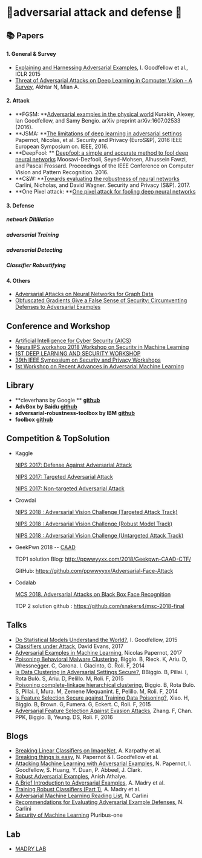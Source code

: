 # :star2:adversarial attack and defense :star2:

## :books: Papers

#### 1. General & Survey

- [Explaining and Harnessing Adversarial Examples](https://arxiv.org/abs/1412.6572), I. Goodfellow et al., ICLR 2015
- [Threat of Adversarial Attacks on Deep Learning in Computer Vision - A Survey](https://arxiv.org/abs/1801.00553), Akhtar N, Mian A. 

#### 2. Attack

- **FGSM: **[Adversarial examples in the physical world](https://arxiv.org/abs/1607.02533) Kurakin, Alexey, Ian Goodfellow, and Samy Bengio. arXiv preprint arXiv:1607.02533 (2016).
- **JSMA: **[The limitations of deep learning in adversarial settings](http://ieeexplore.ieee.org/abstract/document/7467366/) Papernot, Nicolas, et al. Security and Privacy (EuroS&P), 2016 IEEE European Symposium on. IEEE, 2016.
- **DeepFool: ** [Deepfool: a simple and accurate method to fool deep neural networks](https://www.cv-foundation.org/openaccess/content_cvpr_2016/html/Moosavi-Dezfooli_DeepFool_A_Simple_CVPR_2016_paper.html) Moosavi-Dezfooli, Seyed-Mohsen, Alhussein Fawzi, and Pascal Frossard. Proceedings of the IEEE Conference on Computer Vision and Pattern Recognition. 2016.
- **C&W: **[Towards evaluating the robustness of neural networks](https://arxiv.org/abs/1608.04644) Carlini, Nicholas, and David Wagner. Security and Privacy (S&P). 2017.
- **One Pixel attack: **[One pixel attack for fooling deep neural networks](https://arxiv.org/abs/1710.08864)

#### 3. Defense

##### network Ditillation

##### adversarial  Training

##### adversarial Detecting

##### Classifier Robustifying

#### 4. Others

- [Adversarial Attacks on Neural Networks for Graph Data](https://arxiv.org/abs/1805.07984v3)
- [Obfuscated Gradients Give a False Sense of Security: Circumventing Defenses to Adversarial Examples](https://arxiv.org/pdf/1802.00420)



## Conference and Workshop

- [Artificial Intelligence for Cyber Security (AICS)](http://www-personal.umich.edu/~arunesh/AICS2019/index.html)
- [NeuralIPS workshop 2018 Workshop on Security in Machine Learning](https://secml2018.github.io/)
- [1ST DEEP LEARNING AND SECURITY WORKSHOP](https://www.ieee-security.org/TC/SPW2018/DLS/)
- [39th IEEE Symposium on Security and Privacy Workshops](https://www.ieee-security.org/TC/SP2018/workshops.html)
- [1st Workshop on Recent Advances in Adversarial Machine Learning](https://www.research.ibm.com/labs/ireland/nemesis2018/)



## Library

- **cleverhans by Google **  [**github**](https://github.com/tensorflow/cleverhans)
- **AdvBox by Baidu**   [**github**](https://github.com/baidu/AdvBox)
- **adversarial-robustness-toolbox by IBM**  [**github**](https://github.com/IBM/adversarial-robustness-toolbox)
- **foolbox**   [**github**](https://github.com/bethgelab/foolbox)

## Competition & TopSolution

- Kaggle 

  [NIPS 2017: Defense Against Adversarial Attack](https://www.kaggle.com/c/nips-2017-defense-against-adversarial-attack)

  [NIPS 2017: Targeted Adversarial Attack](https://www.kaggle.com/c/nips-2017-targeted-adversarial-attack)

  [NIPS 2017: Non-targeted Adversarial Attack](https://www.kaggle.com/c/nips-2017-non-targeted-adversarial-attack)

- Crowdai

  [NIPS 2018 : Adversarial Vision Challenge (Targeted Attack Track)](https://www.crowdai.org/challenges/nips-2018-adversarial-vision-challenge-targeted-attack-track)

  [NIPS 2018 : Adversarial Vision Challenge (Robust Model Track)](https://www.crowdai.org/challenges/nips-2018-adversarial-vision-challenge-robust-model-track)

  [NIPS 2018 : Adversarial Vision Challenge (Untargeted Attack Track)](https://www.crowdai.org/challenges/nips-2018-adversarial-vision-challenge-untargeted-attack-track)

- GeekPwn 2018 -- [CAAD](https://en.caad.geekpwn.org)

  TOP1 solution
  Blog: http://ppwwyyxx.com/2018/Geekpwn-CAAD-CTF/

  GitHub: https://github.com/ppwwyyxx/Adversarial-Face-Attack

- Codalab

  [MCS 2018. Adversarial Attacks on Black Box Face Recognition](https://competitions.codalab.org/competitions/19090#learn_the_details)

  TOP 2 solution 
  github : https://github.com/snakers4/msc-2018-final

## Talks

- [Do Statistical Models Understand the World?](https://www.youtube.com/watch?v=Pq4A2mPCB0Y), I. Goodfellow, 2015
- [Classifiers under Attack](https://www.usenix.org/conference/enigma2017/conference-program/presentation/evans), David Evans, 2017
- [Adversarial Examples in Machine Learning](https://www.usenix.org/conference/enigma2017/conference-program/presentation/papernot), Nicolas Papernot, 2017
- [Poisoning Behavioral Malware Clustering](http://pralab.diee.unica.it/en/node/1121), Biggio. B, Rieck. K, Ariu. D, Wressnegger. C, Corona. I. Giacinto, G. Roli. F, 2014
- [Is Data Clustering in Adversarial Settings Secure?](http://pralab.diee.unica.it/en/node/955), BBiggio. B, Pillai. I, Rota Bulò. S, Ariu. D, Pelillo. M, Roli. F, 2015
- [Poisoning complete-linkage hierarchical clustering](http://pralab.diee.unica.it/en/node/1089), Biggio. B, Rota Bulò. S, Pillai. I, Mura. M, Zemene Mequanint. E, Pelillo. M, Roli. F, 2014
- [Is Feature Selection Secure against Training Data Poisoning?](https://pralab.diee.unica.it/en/node/1191), Xiao. H, Biggio. B, Brown. G, Fumera. G, Eckert. C, Roli. F, 2015
- [Adversarial Feature Selection Against Evasion Attacks](https://pralab.diee.unica.it/en/node/1188), 	Zhang. F, Chan. PPK, Biggio. B, Yeung. DS, Roli. F, 2016

## Blogs

- [Breaking Linear Classifiers on ImageNet](http://karpathy.github.io/2015/03/30/breaking-convnets/), A. Karpathy et al.
- [Breaking things is easy](http://www.cleverhans.io/security/privacy/ml/2016/12/16/breaking-things-is-easy.html), N. Papernot & I. Goodfellow et al.
- [Attacking Machine Learning with Adversarial Examples](https://blog.openai.com/adversarial-example-research/), N. Papernot, I. Goodfellow, S. Huang, Y. Duan, P. Abbeel, J. Clark.
- [Robust Adversarial Examples](https://blog.openai.com/robust-adversarial-inputs/), Anish Athalye.
- [A Brief Introduction to Adversarial Examples](http://people.csail.mit.edu/madry/lab/blog/adversarial/2018/07/06/adversarial_intro/), A. Madry et al.
- [Training Robust Classifiers (Part 1)](http://people.csail.mit.edu/madry/lab/blog/adversarial/2018/07/11/robust_optimization_part1/), A. Madry et al.
- [Adversarial Machine Learning Reading List](https://nicholas.carlini.com/writing/2018/adversarial-machine-learning-reading-list.html), N. Carlini
- [Recommendations for Evaluating Adversarial Example Defenses](https://nicholas.carlini.com/writing/2018/evaluating-adversarial-example-defenses.html), N. Carlini
- [Security of Machine Learning](https://www.pluribus-one.it/sec-ml/sec-ml-research-blog) Pluribus-one

## Lab

- [MADRY LAB](https://people.csail.mit.edu/madry/lab/)



